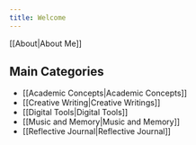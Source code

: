 ```yaml
---
title: Welcome
---
```


[[About|About Me]]
## Main Categories

- [[Academic Concepts|Academic Concepts]]
- [[Creative Writing|Creative Writings]]
- [[Digital Tools|Digital Tools]]
- [[Music and Memory|Music and Memory]]
- [[Reflective Journal|Reflective Journal]]